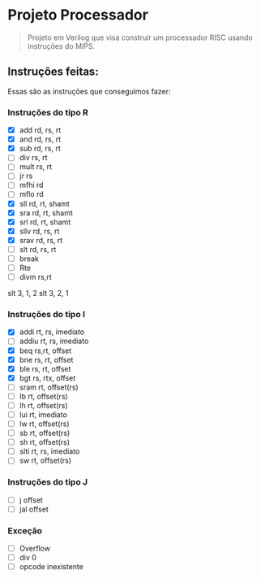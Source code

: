 # Projeto Processador

> Projeto em Verilog que visa construir um processador RISC usando instruções do MIPS.

## Instruções feitas:

Essas são as instruções que conseguimos fazer:

### Instruções do tipo R

- [x] add rd, rs, rt
- [x] and rd, rs, rt
- [x] sub rd, rs, rt
- [ ] div rs, rt
- [ ] mult rs, rt
- [ ] jr rs
- [ ] mfhi rd
- [ ] mflo rd
- [x] sll rd, rt, shamt
- [x] sra rd, rt, shamt
- [x] srl rd, rt, shamt 
- [x] sllv rd, rs, rt
- [x] srav rd, rs, rt
- [ ] slt rd, rs, rt
- [ ] break 
- [ ] Rte 
- [ ] divm rs,rt

slt 3, 1, 2
slt 3, 2, 1

### Instruções do tipo I

- [x] addi rt, rs, imediato
- [ ] addiu rt, rs, imediato
- [x] beq rs,rt, offset
- [x] bne rs, rt, offset 
- [x] ble rs, rt, offset 
- [x] bgt rs, rtx, offset 
- [ ] sram rt, offset(rs) 
- [ ] lb rt, offset(rs) 
- [ ] lh rt, offset(rs)
- [ ] lui rt, imediato
- [ ] lw rt, offset(rs)
- [ ] sb rt, offset(rs)
- [ ] sh rt, offset(rs)
- [ ] slti rt, rs, imediato
- [ ] sw rt, offset(rs)

### Instruções do tipo J

- [ ] j offset
- [ ] jal offset

### Exceção
- [ ] Overflow
- [ ] div 0
- [ ] opcode inexistente
